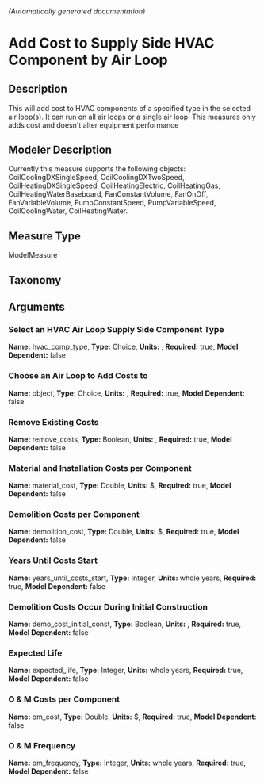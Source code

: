 

###### (Automatically generated documentation)

# Add Cost to Supply Side HVAC Component by Air Loop

## Description
This will add cost to HVAC components of a specified type in the selected air loop(s). It can run on all air loops or a single air loop. This measures only adds cost and doesn't alter equipment performance

## Modeler Description
Currently this measure supports the following objects: CoilCoolingDXSingleSpeed, CoilCoolingDXTwoSpeed, CoilHeatingDXSingleSpeed, CoilHeatingElectric, CoilHeatingGas, CoilHeatingWaterBaseboard, FanConstantVolume, FanOnOff, FanVariableVolume, PumpConstantSpeed, PumpVariableSpeed, CoilCoolingWater, CoilHeatingWater.

## Measure Type
ModelMeasure

## Taxonomy


## Arguments


### Select an HVAC Air Loop Supply Side Component Type

**Name:** hvac_comp_type,
**Type:** Choice,
**Units:** ,
**Required:** true,
**Model Dependent:** false

### Choose an Air Loop to Add Costs to

**Name:** object,
**Type:** Choice,
**Units:** ,
**Required:** true,
**Model Dependent:** false

### Remove Existing Costs

**Name:** remove_costs,
**Type:** Boolean,
**Units:** ,
**Required:** true,
**Model Dependent:** false

### Material and Installation Costs per Component

**Name:** material_cost,
**Type:** Double,
**Units:** $,
**Required:** true,
**Model Dependent:** false

### Demolition Costs per Component

**Name:** demolition_cost,
**Type:** Double,
**Units:** $,
**Required:** true,
**Model Dependent:** false

### Years Until Costs Start

**Name:** years_until_costs_start,
**Type:** Integer,
**Units:** whole years,
**Required:** true,
**Model Dependent:** false

### Demolition Costs Occur During Initial Construction

**Name:** demo_cost_initial_const,
**Type:** Boolean,
**Units:** ,
**Required:** true,
**Model Dependent:** false

### Expected Life

**Name:** expected_life,
**Type:** Integer,
**Units:** whole years,
**Required:** true,
**Model Dependent:** false

### O & M Costs per Component

**Name:** om_cost,
**Type:** Double,
**Units:** $,
**Required:** true,
**Model Dependent:** false

### O & M Frequency

**Name:** om_frequency,
**Type:** Integer,
**Units:** whole years,
**Required:** true,
**Model Dependent:** false




